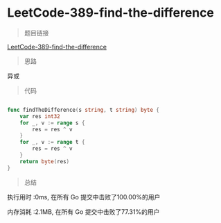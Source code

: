 #  LeetCode-389-find-the-difference

>题目链接

[LeetCode-389-find-the-difference](https://leetcode-cn.com/problems/find-the-difference/)

>  思路

异或

>代码

```go

func findTheDifference(s string, t string) byte {
    var res int32
    for _, v := range s {
        res = res ^ v
    }
    for _, v := range t {
        res = res ^ v
    }
    return byte(res)
}


```


>总结

执行用时 :0ms, 在所有 Go 提交中击败了100.00%的用户
 
内存消耗 :2.1MB, 在所有 Go 提交中击败了77.31%的用户

